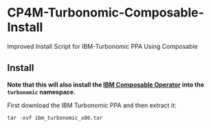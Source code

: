 # CP4M-Turbonomic-Composable-Install
Improved Install Script for IBM-Turbonomic PPA Using Composable

## Install
**Note that this will also install the [IBM Composable Operator](https://operatorhub.io/operator/composable-operator) into the `turbonomic` namespace.**

First download the IBM Turbonomic PPA and then extract it:
```
tar -xvf ibm_turbonomic_x86.tar
```



